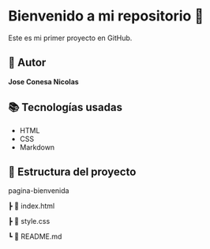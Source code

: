 # Bienvenido a mi repositorio 🚀
Este es mi primer proyecto en GitHub.
## 👤 Autor
**Jose Conesa Nicolas**
## 📚 Tecnologías usadas
- HTML
- CSS
- Markdown
## 📁 Estructura del proyecto
pagina-bienvenida

┣ 📄 index.html

┣ 📄 style.css

┗ 📄 README.md

